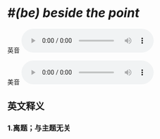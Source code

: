 # ***\#(be) beside the point*** 
英音
<audio src="./media/be beside the point1_AAC.aac" controls="controls"></audio>

美音
<audio src="./media/be beside the point2_AAC.aac" controls="controls"></audio>



  

英文释义
---
### 1.**离题；与主题无关**  


